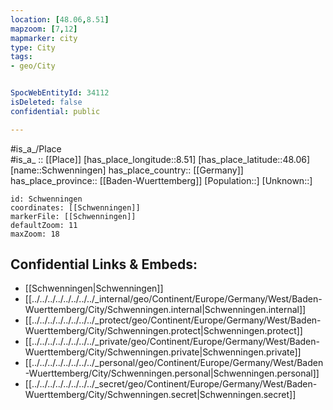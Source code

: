```yaml
---
location: [48.06,8.51] 
mapzoom: [7,12] 
mapmarker: city 
type: City
tags:
- geo/City


SpocWebEntityId: 34112
isDeleted: false
confidential: public

---
```

#is_a_/Place  
#is_a_ :: [[Place]] 
[has_place_longitude::8.51] 
[has_place_latitude::48.06] 
[name::Schwenningen] 
has_place_country:: [[Germany]]  
has_place_province:: [[Baden-Wuerttemberg]] 
[Population::] 
[Unknown::] 


```leaflet
id: Schwenningen
coordinates: [[Schwenningen]] 
markerFile: [[Schwenningen]] 
defaultZoom: 11 
maxZoom: 18
```


## Confidential Links & Embeds: 
- [[Schwenningen|Schwenningen]]  
- [[../../../../../../../../_internal/geo/Continent/Europe/Germany/West/Baden-Wuerttemberg/City/Schwenningen.internal|Schwenningen.internal]] 
- [[../../../../../../../../_protect/geo/Continent/Europe/Germany/West/Baden-Wuerttemberg/City/Schwenningen.protect|Schwenningen.protect]] 
- [[../../../../../../../../_private/geo/Continent/Europe/Germany/West/Baden-Wuerttemberg/City/Schwenningen.private|Schwenningen.private]] 
- [[../../../../../../../../_personal/geo/Continent/Europe/Germany/West/Baden-Wuerttemberg/City/Schwenningen.personal|Schwenningen.personal]] 
- [[../../../../../../../../_secret/geo/Continent/Europe/Germany/West/Baden-Wuerttemberg/City/Schwenningen.secret|Schwenningen.secret]] 
